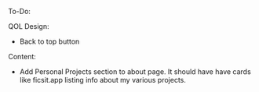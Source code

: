 To-Do:

QOL Design:

* Back to top button

Content:

 * Add Personal Projects section to about page. It should have have cards like ficsit.app listing info about my various projects.

